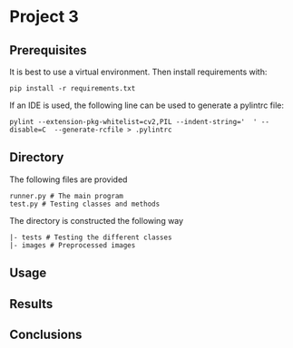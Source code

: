# Project 3

## Prerequisites

It is best to use a virtual environment. Then install requirements with:

    pip install -r requirements.txt

If an IDE is used, the following line can be used to generate a pylintrc file:

    pylint --extension-pkg-whitelist=cv2,PIL --indent-string='  ' --disable=C  --generate-rcfile > .pylintrc

## Directory

The following files are provided

    runner.py # The main program
    test.py # Testing classes and methods

The directory is constructed the following way

    |- tests # Testing the different classes
    |- images # Preprocessed images

## Usage

## Results

## Conclusions
